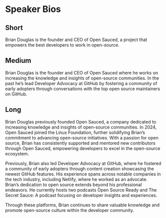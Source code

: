 # Speaker Bios

## Short
Brian Douglas is the founder and CEO of Open Sauced, a project that empowers the best developers to work in open-source.

## Medium
Brian Douglas is the founder and CEO of Open Sauced where he works on increasing the knowledge and insights of open-source communities. In the past he’s lead Developer Advocacy at GitHub by fostering a community of early adopters through conversations with the top open source maintainers on GitHub.

## Long
Brian Douglas previously founded Open Sauced, a company dedicated to increasing knowledge and insights of open-source communities. In 2024, Open Sauced joined the Linux Foundation, further solidifying Brian’s commitment to advancing open-source initiatives. With a passion for open source, Brian has consistently supported and mentored new contributors through Open Sauced, empowering developers to excel in the open-source ecosystem.

Previously, Brian also led Developer Advocacy at GitHub, where he fostered a community of early adopters through content creation showcasing the newest GitHub features. His experience spans across notable companies in the tech industry, including Netlify, where he worked as an advocate.
Brian’s dedication to open source extends beyond his professional endeavors. He currently hosts two podcasts Open Source Ready and The Secret Sauce: A podcast focusing on developer insights and experiences.

Through these platforms, Brian continues to share valuable knowledge and promote open-source culture within the developer community.

